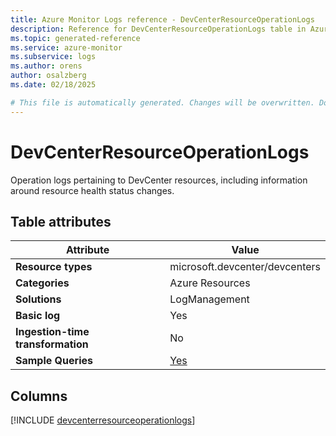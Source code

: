 ```yaml
---
title: Azure Monitor Logs reference - DevCenterResourceOperationLogs
description: Reference for DevCenterResourceOperationLogs table in Azure Monitor Logs.
ms.topic: generated-reference
ms.service: azure-monitor
ms.subservice: logs
ms.author: orens
author: osalzberg
ms.date: 02/18/2025

# This file is automatically generated. Changes will be overwritten. Do not change this file directly.
---
```


# DevCenterResourceOperationLogs

Operation logs pertaining to DevCenter resources, including information around resource health status changes.


## Table attributes

|Attribute|Value|
|---|---|
|**Resource types**|microsoft.devcenter/devcenters|
|**Categories**|Azure Resources|
|**Solutions**| LogManagement|
|**Basic log**|Yes|
|**Ingestion-time transformation**|No|
|**Sample Queries**|[Yes](/azure/azure-monitor/reference/queries/devcenterresourceoperationlogs)|



## Columns
  
[!INCLUDE [devcenterresourceoperationlogs](~/reusable-content/ce-skilling/azure/includes/azure-monitor/reference/tables/devcenterresourceoperationlogs-include.md)]
